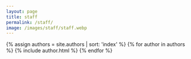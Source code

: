 ```yaml
---
layout: page
title: staff
permalink: /staff/
image: /images/staff/staff.webp
---
```


{% assign authors = site.authors | sort: 'index' %}
{% for author in authors %}
{% include author.html %}
{% endfor %}